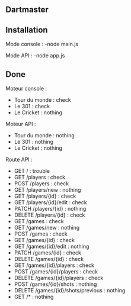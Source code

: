 ## Dartmaster

## Installation
Mode console :
-node main.js

Mode API :
-node app.js

## Done
Moteur console :
* Tour du monde : check
* Le 301 : check
* Le Cricket : nothing

Moteur API :
* Tour du monde : nothing
* Le 301 : nothing
* Le Cricket : nothing

Route API :
* GET / : trouble
* GET /players : check
* POST /players : check
* GET /players/new : nothing
* GET /players/{id} : check
* GET /players/{id}/edit : check
* PATCH /players/{id} : nothing
* DELETE /players/{id} : check
* GET /games : check
* GET /games/new : nothing
* POST /games : check
* GET /games/{id} : check
* GET /games/{id}/edit : nothing
* PATCH /games/{id} : check
* DELETE /games/{id} : check
* GET /games/{id}/players : check
* POST /games/{id}/players : check
* DELETE /games/{id}/players : check
* POST /games/{id}/shots : nothing
* DELETE /games/{id}/shots/previous : nothing
* GET /* : nothing